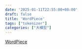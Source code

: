 ```yaml
---
date: '2025-01-11T22:55:00+08:00'
draft: false
title: 'WordPiece'
tags: ["tokenizer"]
categories: ["大模型"]
---
```


[WordPiece](https://xves6ft58q.feishu.cn/docx/NS1XdS7ovoImcqxf7PlcliZLnNd?from=from_copylink)
